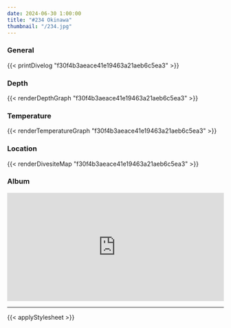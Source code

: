```yaml
---
date: 2024-06-30 1:00:00
title: "#234 Okinawa"
thumbnail: "/234.jpg"
---
```


### General

{{< printDivelog "f30f4b3aeace41e19463a21aeb6c5ea3" >}}

### Depth

{{< renderDepthGraph "f30f4b3aeace41e19463a21aeb6c5ea3" >}}

### Temperature

{{< renderTemperatureGraph "f30f4b3aeace41e19463a21aeb6c5ea3" >}}

### Location

{{< renderDivesiteMap "f30f4b3aeace41e19463a21aeb6c5ea3" >}}

### Album

<div class='lr_embed' style='position: relative; padding-bottom: 50%; height: 0; overflow: hidden;'><iframe id='iframe' src='https://lightroom.adobe.com/embed/shares/f68d936c446d42acaa9068fc9ab96dd2/slideshow?background_color=%232D2D2D&color=%23999999' frameborder='0'style='width:100%; height:100%; position: absolute; top:0; left:0;' ></iframe></div>

---

{{< applyStylesheet >}}
